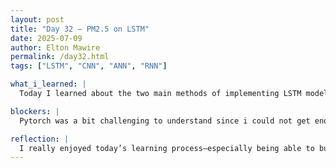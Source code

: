 ```yaml
---
layout: post
title: "Day 32 – PM2.5 on LSTM"
date: 2025-07-09
author: Elton Mawire
permalink: /day32.html
tags: ["LSTM", "CNN", "ANN", "RNN"]

what_i_learned: |
  Today I learned about the two main methods of implementing LSTM models, which deepened my understanding of how these networks can be applied to our time-series prediction tasks. I also spent time exploring different ways to interpolate our data in order to generate more data points. This step is important for strengthening our model's ability to detect patterns over time. The next task I’ll be working on is plotting graphs of PM2.5 (yearly) versus time and AOD to check whether the interpolated data maintains the overall trends we expect to see. This will help validate whether our data augmentation process is working as intended.

blockers: |
  Pytorch was a bit challenging to understand since i could not get enough examples relating to pollution or pm2.5.

reflection: |
  I really enjoyed today’s learning process—especially being able to build on what I already knew about LSTMs and time-series modeling. Exploring interpolation techniques helped me appreciate the role of data completeness and consistency in improving model performance. It felt rewarding to connect theoretical methods with practical steps that directly impact our project. I'm looking forward to visualizing the data next and seeing if the trends align with what we expect—that’ll be a solid checkpoint for our progress.
---
```

